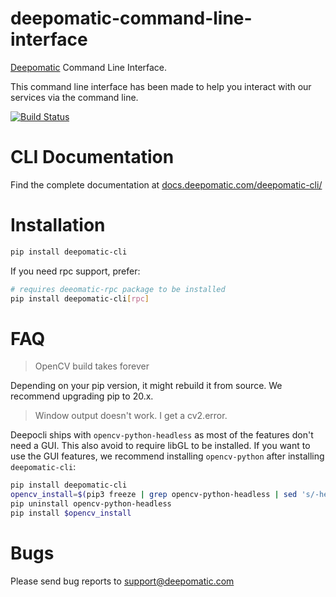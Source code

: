 # deepomatic-command-line-interface

[Deepomatic](https://www.deepomatic.com) Command Line Interface.

This command line interface has been made to help you interact with our services via the command line.

[![Build Status](https://travis-ci.com/Deepomatic/deepocli.svg?branch=master)](https://travis-ci.com/Deepomatic/deepocli)

# CLI Documentation

Find the complete documentation at [docs.deepomatic.com/deepomatic-cli/](https://docs.deepomatic.com/deepomatic-cli/)

# Installation

```bash
pip install deepomatic-cli
```

If you need rpc support, prefer:
```bash
# requires deeomatic-rpc package to be installed
pip install deepomatic-cli[rpc]
```

# FAQ

> OpenCV build takes forever

Depending on your pip version, it might rebuild it from source. We recommend upgrading pip to 20.x.

> Window output doesn't work. I get a cv2.error.

Deepocli ships with `opencv-python-headless` as most of the features don't need a GUI.
This also avoid to require libGL to be installed.
If you want to use the GUI features, we recommend installing `opencv-python` after installing `deepomatic-cli`:
```bash
pip install deepomatic-cli
opencv_install=$(pip3 freeze | grep opencv-python-headless | sed 's/-headless//g')
pip uninstall opencv-python-headless
pip install $opencv_install
```


# Bugs

Please send bug reports to support@deepomatic.com
